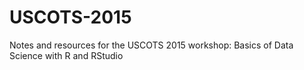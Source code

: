 # USCOTS-2015
Notes and resources for the USCOTS 2015 workshop: Basics of Data Science with R and RStudio
